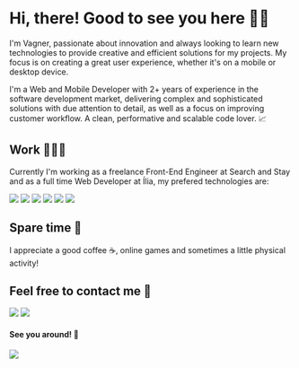 # Hi, there! Good to see you here 👋🏻

I'm Vagner, passionate about innovation and always looking to learn new technologies to provide creative and efficient solutions for my projects. My focus is on creating a great user experience, whether it's on a mobile or desktop device.

I'm a Web and Mobile Developer with 2+ years of experience in the software development market, delivering complex and sophisticated solutions with due attention to detail, as well as a focus on improving customer workflow. A clean, performative and scalable code lover. 📈

<!--
- :sparkles: Sou Full Stack JavaScript 
- :speech_balloon: Trabalho com Angular e Node.js e gosto de estudar React
- :running: Valorizo código limpo, performático e escalável 
- :heartpulse: Amo gatos, séries, animes e jogos indies 
- :boom: Converso sobre universo, ciência e crises existenciais mas não dispenso conversar sobre novelas e bbb 
-->

## Work 👨🏻‍💻
Currently I'm working as a freelance Front-End Engineer at Search and Stay and as a full time Web Developer at Ília, my prefered technologies are:
<p>
  <!--<img src="https://img.shields.io/badge/-java%20-E9E9E9?logo=java&logoColor=black&style=for-the-badge" />-->
<!--   <img src="https://img.shields.io/badge/-spring%20-6DB33F?logo=spring&logoColor=white&style=for-the-badge" /> -->
<!--   <img src="https://img.shields.io/badge/javascript-%23F7DF1E.svg?&style=for-the-badge&logo=javascript&logoColor=black" /> -->
<!--   <img src="https://img.shields.io/badge/js%20-%23F7DF1E.svg?&style=for-the-badge&logo=javascript&logoColor=%23000" />
  <img src="https://img.shields.io/badge/ts%20-%23007ACC.svg?&style=for-the-badge&logo=typescript&logoColor=white" /> -->
  
<!--   <img src="https://img.shields.io/badge/angular%20-%23DD0031.svg?&style=for-the-badge&logo=angular&logoColor=white" /> -->
  <img src="https://img.shields.io/badge/react%20-%2320232a.svg?&style=for-the-badge&logo=react&logoColor=%2361DAFB" />
  <img src="https://img.shields.io/badge/Next.js%20-%23c9d3dd.svg?&style=for-the-badge&logo=next.js&logoColor=%23000" />
  
  <img src="https://img.shields.io/badge/vue%20-%2334495e.svg?&style=for-the-badge&logo=vue.js&logoColor=%234FC08D" />
  <img src="https://img.shields.io/badge/nuxt.js%20-%23001e26.svg?&style=for-the-badge&logo=nuxt.js&logoColor=%2300DC82" />
  
  <img src="https://img.shields.io/badge/dart-%230175C2.svg?&style=for-the-badge&logo=dart&logoColor=white" />
  <img src="https://img.shields.io/badge/flutter-%2302569B.svg?&style=for-the-badge&logo=flutter&logoColor=white" />
<!--   <img src="https://img.shields.io/badge/react%20native-%2320232a.svg?&style=for-the-badge&logo=react&logoColor=%2361DAFB" /> -->
<!--   <img src="https://img.shields.io/badge/-ionic%20-3880FF?logo=ionic&logoColor=white&style=for-the-badge" /> -->
  <!--<img src="https://img.shields.io/badge/-html5%20-E34F26?logo=html5&logoColor=white&style=for-the-badge" />
  <img src="https://img.shields.io/badge/-css3%20-1572B6?logo=css3&logoColor=white&style=for-the-badge" />-->
</p>

<!-- ## Learning 🚀
Between college and work I'm still learning:
<p>
  <img src="https://img.shields.io/badge/elixir-%234B275F.svg?&style=for-the-badge&logo=elixir&logoColor=white" />
  <img src="https://img.shields.io/badge/node.js%20-%2343853D.svg?&style=for-the-badge&logo=node.js&logoColor=white" />
</p> -->

## Spare time 🌴
I appreciate a good coffee ☕, online games and sometimes a little physical activity!

<!-- ![Anurag's github stats](https://github-readme-stats.vercel.app/api?username=vagnereix&show_icons=true&theme=radical) 
![Anurag's github stats](https://github-readme-stats.vercel.app/api/top-langs/?username=vagnereix&hide=html&layout=compact&theme=dracula) -->

## Feel free to contact me 📱
[<img src="https://img.shields.io/badge/linkedin-%230077B5.svg?&style=for-the-badge&logo=linkedin&logoColor=white" />](https://www.linkedin.com/in/vagnereix/)
[<img src="https://img.shields.io/badge/mail%20me-%23EA4335.svg?&style=for-the-badge&logo=gmail&logoColor=white" />](mailto:vagnereix.dev@gmail.com?subject=&body=)
<!-- [<img src="https://img.shields.io/badge/twitter-%231DA1F2.svg?&style=for-the-badge&logo=twitter&logoColor=white" />](https://twitter.com/vagnereix_) -->
<!-- [<img src="https://img.shields.io/badge/-Instagram-dc5273?style=for-the-badge&logo=Instagram&logoColor=white" />](https://www.instagram.com/vagnereix/) -->

#### See you around! :beer:
![](https://komarev.com/ghpvc/?username=vagnereix)

<!-- 
<center>
    <tr>
      <td>
        <p align="center">
          <a href="#">
            <img width="400px" 
              src="https://github-readme-stats.vercel.app/api?username=vagnereix&show_icons=true&count_private=true&hide_border=true&include_all_commits=true&theme=yeblu" alt="Vagner's github stats" 
            />
          </a>
        </p>
      </td>
    </tr>
      <td>
        <p align="center">
          <a href="#">
            <img width="400px" 
                 src="https://github-readme-stats.vercel.app/api/top-langs?username=vagnereix&layout=compact&langs_count=20&hide_border=true&theme=yeblu" 
           />
          </a>
        </p>
      </td>
    <!-- <tr>
      <td>
        <p align="center">
          <a href="#">
            <img width="400px" 
                 src="https://github-readme-stats.vercel.app/api/wakatime?username=vagnereix&hide_border=true&theme=yeblu&langs_count=20&layout=compact&v2" 
            />
          </a>
        </p>
      </td>
    </tr> -->
<!--     <tr>
      <td>
        <p align="center">
          <a href="#">
            <img width="400px" 
                 src="https://github-readme-streak-stats.herokuapp.com/?user=vagnereix&hide_border=true&theme=yeblu"
            />
          </a>
        </p>
      </td>
    </tr> -->
<!-- </center> -->

<!--
Here are some ideas to get you started:

- 🔭 I’m currently working on ...
- 🌱 I’m currently learning ...
- 👯 I’m looking to collaborate on ...
- 🤔 I’m looking for help with ...
- 💬 Ask me about ...
- 📫 How to reach me: ...
- 😄 Pronouns: ...
- ⚡ Fun fact: ...
-->
